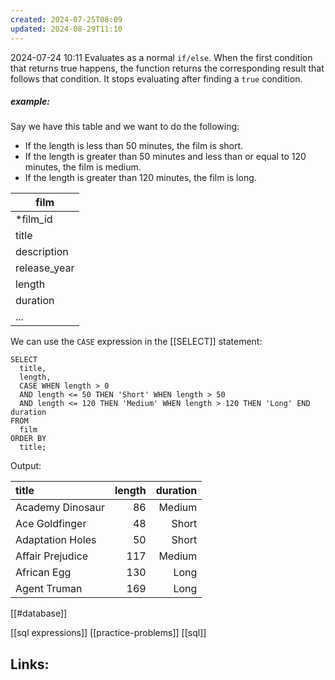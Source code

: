 ```yaml
---
created: 2024-07-25T08:09
updated: 2024-08-29T11:10
---
```

2024-07-24 10:11
Evaluates as a normal `if/else`. When the first condition that returns true happens, the function returns the corresponding result that follows that condition. It stops evaluating after finding a `true` condition. 

##### example: 
Say we have this table and we want to do the following:
- If the length is less than 50 minutes, the film is short.
- If the length is greater than 50 minutes and less than or equal to 120 minutes, the film is medium.
- If the length is greater than 120 minutes, the film is long.

| film         |
| ------------ |
| *film_id     |
| title        |
| description  |
| release_year |
| length       |
| duration     |
| ...          |
We can use the `CASE` expression in the [[SELECT]] statement: 
```
SELECT 
  title, 
  length, 
  CASE WHEN length > 0 
  AND length <= 50 THEN 'Short' WHEN length > 50 
  AND length <= 120 THEN 'Medium' WHEN length > 120 THEN 'Long' END duration 
FROM 
  film 
ORDER BY 
  title;
```

Output: 

| title              | length | duration |
|:-------------------|-------:|---------:|
| Academy Dinosaur   |     86 |   Medium |
| Ace Goldfinger     |     48 |    Short |
| Adaptation Holes   |     50 |    Short |
| Affair Prejudice   |    117 |   Medium |
| African Egg        |    130 |     Long |
| Agent Truman       |    169 |     Long |


[[#database]]

[[sql expressions]] [[practice-problems]] [[sql]]
## Links:



